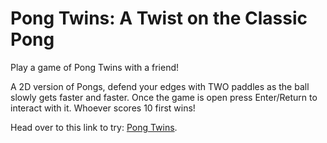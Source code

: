 # Pong Twins: A Twist on the Classic Pong

Play a game of Pong Twins with a friend! 

A 2D version of Pongs, defend your edges with TWO paddles as the ball slowly gets faster and faster. Once the game  is open press Enter/Return to interact with it. Whoever scores 10 first wins!

Head over to this link to try: [Pong Twins](https://ska00.itch.io/pong-twins).
